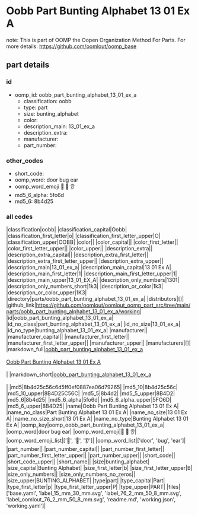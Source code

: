 # Oobb Part Bunting Alphabet 13 01 Ex A  

note: This is part of OOMP the Oopen Organization Method For Parts. For more details: https://github.com/oomlout/oomp_base

##  part details





### id
* oomp_id: oobb_part_bunting_alphabet_13_01_ex_a
  * classification: oobb
  * type: part
  * size: bunting_alphabet
  * color: 
  * description_main: 13_01_ex_a
  * description_extra: 
  * manufacturer: 
  * part_number: 

### other_codes
* short_code: 
* oomp_word: door bug ear
* oomp_word_emoji :door: :bug: :ear:
* md5_6_alpha: 5fo6d
* md5_6: 8b4d25

### all codes 
|classification|oobb|
|classification_capital|Oobb|
|classification_first_letter|o|
|classification_first_letter_upper|O|
|classification_upper|OOBB|
|color||
|color_capital||
|color_first_letter||
|color_first_letter_upper||
|color_upper||
|description_extra||
|description_extra_capital||
|description_extra_first_letter||
|description_extra_first_letter_upper||
|description_extra_upper||
|description_main|13_01_ex_a|
|description_main_capital|13 01 Ex A|
|description_main_first_letter|1|
|description_main_first_letter_upper|1|
|description_main_upper|13_01_EX_A|
|description_only_numbers|1301|
|description_only_numbers_short|1k3|
|description_or_color|1k3|
|description_or_color_upper|1K3|
|directory|parts/oobb_part_bunting_alphabet_13_01_ex_a|
|distributors|[]|
|github_link|https://github.com/oomlout/oomlout_oomp_part_src/tree/main/parts/oobb_part_bunting_alphabet_13_01_ex_a/working|
|id|oobb_part_bunting_alphabet_13_01_ex_a|
|id_no_class|part_bunting_alphabet_13_01_ex_a|
|id_no_size|13_01_ex_a|
|id_no_type|bunting_alphabet_13_01_ex_a|
|manufacturer||
|manufacturer_capital||
|manufacturer_first_letter||
|manufacturer_first_letter_upper||
|manufacturer_upper||
|manufacturers|[]|
|markdown_full|[oobb_part_bunting_alphabet_13_01_ex_a](https://github.com/oomlout/oomlout_oomp_part_src/tree/main/parts/oobb_part_bunting_alphabet_13_01_ex_a/working)<br>[](https://github.com/oomlout/oomlout_oomp_part_src/tree/main/parts/oobb_part_bunting_alphabet_13_01_ex_a/working)<br>[Oobb Part Bunting Alphabet 13 01 Ex A](https://github.com/oomlout/oomlout_oomp_part_src/tree/main/parts/oobb_part_bunting_alphabet_13_01_ex_a/working)<br><br>|
|markdown_short|[oobb_part_bunting_alphabet_13_01_ex_a](https://github.com/oomlout/oomlout_oomp_part_src/tree/main/parts/oobb_part_bunting_alphabet_13_01_ex_a/working)<br><br>|
|md5|8b4d25c56c6d5ff0ef0887ea06d79265|
|md5_10|8b4d25c56c|
|md5_10_upper|8B4D25C56C|
|md5_5|8b4d2|
|md5_5_upper|8B4D2|
|md5_6|8b4d25|
|md5_6_alpha|5fo6d|
|md5_6_alpha_upper|5FO6D|
|md5_6_upper|8B4D25|
|name|Oobb Part Bunting Alphabet 13 01 Ex A|
|name_no_class|Part Bunting Alphabet 13 01 Ex A|
|name_no_size|13 01 Ex A|
|name_no_size_short|13 01 Ex A|
|name_no_type|Bunting Alphabet 13 01 Ex A|
|oomp_key|oomp_oobb_part_bunting_alphabet_13_01_ex_a|
|oomp_word|door bug ear|
|oomp_word_emoji|:door: :bug: :ear:|
|oomp_word_emoji_list|[':door:', ':bug:', ':ear:']|
|oomp_word_list|['door', 'bug', 'ear']|
|part_number||
|part_number_capital||
|part_number_first_letter||
|part_number_first_letter_upper||
|part_number_upper||
|short_code||
|short_code_upper||
|short_name||
|size|bunting_alphabet|
|size_capital|Bunting Alphabet|
|size_first_letter|b|
|size_first_letter_upper|B|
|size_only_numbers||
|size_only_numbers_no_zeros||
|size_upper|BUNTING_ALPHABET|
|type|part|
|type_capital|Part|
|type_first_letter|p|
|type_first_letter_upper|P|
|type_upper|PART|
|files|['base.yaml', 'label_15_mm_30_mm.svg', 'label_76_2_mm_50_8_mm.svg', 'label_oomlout_76_2_mm_50_8_mm.svg', 'readme.md', 'working.json', 'working.yaml']|

